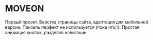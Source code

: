 # MOVEON
Первый проект. Верстка страницы сайта, адаптация для мобильной версии. Пиксель перфект не используется (пока что:)). Простая анимация кнопок, разделов навигации
